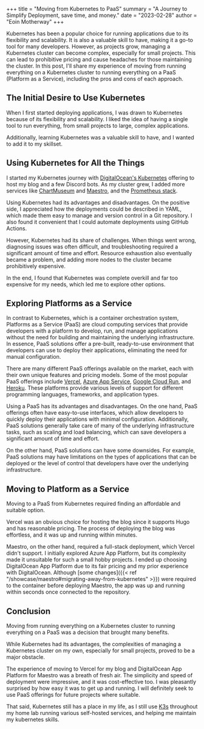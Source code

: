 +++
title = "Moving from Kubernetes to PaaS"
summary = "A Journey to Simplify Deployment, save time, and money."
date = "2023-02-28"
author = "Eoin Motherway"
+++

Kubernetes has been a popular choice for running applications due to its flexibility and scalability.
It is also a valuable skill to have, making it a go-to tool for many developers.
However, as projects grow, managing a Kubernetes cluster can become complex, especially for small projects.
This can lead to prohibitive pricing and cause headaches for those maintaining the cluster.
In this post, I'll share my experience of moving from running everything on a Kubernetes cluster to running everything on a PaaS (Platform as a Service), including the pros and cons of each approach.

## The Initial Desire to Use Kubernetes

When I first started deploying applications, I was drawn to Kubernetes because of its flexibility and scalability.
I liked the idea of having a single tool to run everything, from small projects to large, complex applications.

Additionally, learning Kubernetes was a valuable skill to have, and I wanted to add it to my skillset.

## Using Kubernetes for All the Things

I started my Kubernetes journey with [DigitalOcean's Kubernetes](https://www.digitalocean.com/products/kubernetes) offering to host my blog and a few Discord bots. As my cluster grew, I added more services like [ChartMuseum](https://chartmuseum.com) and [Maestro](/showcase/maestro), and the [Prometheus stack](https://github.com/prometheus-operator/kube-prometheus).

Using Kubernetes had its advantages and disadvantages. On the positive side, I appreciated how the deployments could be described in YAML, which made them easy to manage and version control in a Git repository. I also found it convenient that I could automate deployments using GitHub Actions.

However, Kubernetes had its share of challenges. When things went wrong, diagnosing issues was often difficult, and troubleshooting required a significant amount of time and effort. Resource exhaustion also eventually became a problem, and adding more nodes to the cluster became prohibitively expensive. 

In the end, I found that Kubernetes was complete overkill and far too expensive for my needs, which led me to explore other options.

## Exploring Platforms as a Service

In contrast to Kubernetes, which is a container orchestration system, Platforms as a Service (PaaS) are cloud computing services that provide developers with a platform to develop, run, and manage applications without the need for building and maintaining the underlying infrastructure.
In essence, PaaS solutions offer a pre-built, ready-to-use environment that developers can use to deploy their applications, eliminating the need for manual configuration.

There are many different PaaS offerings available on the market, each with their own unique features and pricing models.
Some of the most popular PaaS offerings include [Vercel](https://vercel.com), [Azure App Service](https://azure.microsoft.com/en-au/products/app-service/), [Google Cloud Run](https://cloud.google.com/run/), and [Heroku](https://www.heroku.com).
These platforms provide various levels of support for different programming languages, frameworks, and application types.

Using a PaaS has its advantages and disadvantages.
On the one hand, PaaS offerings often have easy-to-use interfaces, which allow developers to quickly deploy their applications with minimal configuration. 
Additionally, PaaS solutions generally take care of many of the underlying infrastructure tasks, such as scaling and load balancing, which can save developers a significant amount of time and effort.

On the other hand, PaaS solutions can have some downsides.
For example, PaaS solutions may have limitations on the types of applications that can be deployed or the level of control that developers have over the underlying infrastructure.

## Moving to Platform as a Service

Moving to a PaaS from Kubernetes required finding an affordable and suitable option.

Vercel was an obvious choice for hosting the blog since it supports Hugo and has reasonable pricing.
The process of deploying the blog was effortless, and it was up and running within minutes.

Maestro, on the other hand, required a full-stack deployment, which Vercel didn't support.
I initially explored Azure App Platform, but its complexity made it unsuitable for such a small hobby projects.
I ended up choosing DigitalOcean App Platform due to its fair pricing and my prior experience with DigitalOcean.
Although [some changes]({{< ref "/showcase/maestro#migrating-away-from-kubernetes" >}}) were required to the container before deploying Maestro, the app was up and running within seconds once connected to the repository.

<!-- Todo: Expand on the process, maybe provide a walkthrough? -->

## Conclusion

Moving from running everything on a Kubernetes cluster to running everything on a PaaS was a decision that brought many benefits.

While Kubernetes had its advantages, the complexities of managing a Kubernetes cluster on my own, especially for small projects, proved to be a major obstacle.

The experience of moving to Vercel for my blog and DigitalOcean App Platform for Maestro was a breath of fresh air. The simplicity and speed of deployment were impressive, and it was cost-effective too. I was pleasantly surprised by how easy it was to get up and running.
I will definitely seek to use PaaS offerings for future projects where suitable.

That said, Kubernetes still has a place in my life, as I still use [K3s](https://k3s.io) throughout my home lab running various self-hosted services, and helping me maintain my kubernetes skills.
